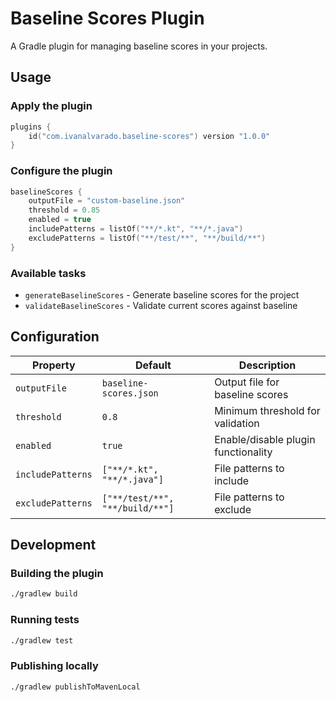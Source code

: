 # Baseline Scores Plugin

A Gradle plugin for managing baseline scores in your projects.

## Usage

### Apply the plugin

```kotlin
plugins {
    id("com.ivanalvarado.baseline-scores") version "1.0.0"
}
```

### Configure the plugin

```kotlin
baselineScores {
    outputFile = "custom-baseline.json"
    threshold = 0.85
    enabled = true
    includePatterns = listOf("**/*.kt", "**/*.java")
    excludePatterns = listOf("**/test/**", "**/build/**")
}
```

### Available tasks

- `generateBaselineScores` - Generate baseline scores for the project
- `validateBaselineScores` - Validate current scores against baseline

## Configuration

| Property | Default | Description |
|----------|---------|-------------|
| `outputFile` | `baseline-scores.json` | Output file for baseline scores |
| `threshold` | `0.8` | Minimum threshold for validation |
| `enabled` | `true` | Enable/disable plugin functionality |
| `includePatterns` | `["**/*.kt", "**/*.java"]` | File patterns to include |
| `excludePatterns` | `["**/test/**", "**/build/**"]` | File patterns to exclude |

## Development

### Building the plugin

```bash
./gradlew build
```

### Running tests

```bash
./gradlew test
```

### Publishing locally

```bash
./gradlew publishToMavenLocal
```
